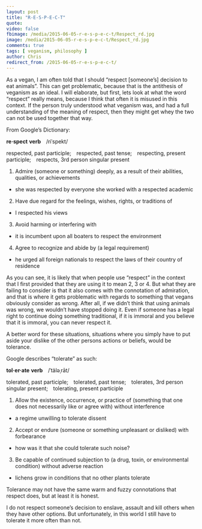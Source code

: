 ```yaml
---
layout: post
title: "R-E-S-P-E-C-T"
quote: 
video: false
fbimage: /media/2015-06-05-r-e-s-p-e-c-t/Respect_rd.jpg
image: /media/2015-06-05-r-e-s-p-e-c-t/Respect_rd.jpg
comments: true
tags: [ veganism, philosophy ]
author: Chris
redirect_from: /2015-06-05-r-e-s-p-e-c-t/
---
```


As a vegan, I am often told that I should “respect [someone’s] decision to eat animals”.  This can get problematic, because that is the antithesis of veganism as an ideal.  I will elaborate, but first, lets look at what the word “respect” really means, because I think that often it is misused in this context.  If the person truly understood what veganism was, and had a full understanding of the meaning of respect, then they might get whey the two can not be used together that way.

From Google’s Dictionary:

**re·spect**
**verb** /riˈspekt/

respected, past participle; respected, past tense; respecting, present participle; respects, 3rd person singular present

  1. Admire (someone or something) deeply, as a result of their abilities, qualities, or achievements 
   * she was respected by everyone she worked with a respected academic
  2. Have due regard for the feelings, wishes, rights, or traditions of 
   * I respected his views
  3. Avoid harming or interfering with 
   * it is incumbent upon all boaters to respect the environment
  4. Agree to recognize and abide by (a legal requirement)
   * he urged all foreign nationals to respect the laws of their country of residence

As you can see, it is likely that when people use “respect” in the context that I first provided that they are using it to mean 2, 3 or 4.  But what they are failing to consider is that it also comes with the connotation of admiration, and that is where it gets problematic with regards to something that vegans obviously consider as wrong. After all, if we didn’t think that using animals was wrong, we wouldn’t have stopped doing it.  Even if someone has a legal right to continue doing something traditional, if it is immoral and you believe that it is immoral, you can never respect it.

A better word for these situations, situations where you simply have to put aside your dislike of the other persons actions or beliefs, would be tolerance.

Google describes “tolerate” as such:

**tol·er·ate**
**verb** /ˈtäləˌrāt/

tolerated, past participle; tolerated, past tense; tolerates, 3rd person singular present; tolerating, present participle

  1. Allow the existence, occurrence, or practice of (something that one does not necessarily like or agree with) without interference 
   * a regime unwilling to tolerate dissent
  2. Accept or endure (someone or something unpleasant or disliked) with forbearance 
   * how was it that she could tolerate such noise?
  3. Be capable of continued subjection to (a drug, toxin, or environmental condition) without adverse reaction
   * lichens grow in conditions that no other plants tolerate

Tolerance may not have the same warm and fuzzy connotations that respect does, but at least it is honest.

I do not respect someone’s decision to enslave, assault and kill others when they have other options.  But unfortunately, in this world I still have to tolerate it more often than not.
